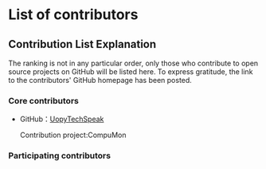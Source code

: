 # List of contributors

## Contribution List Explanation
The ranking is not in any particular order, only those who contribute to open source projects on GitHub will be listed here. To express gratitude, the link to the contributors' GitHub homepage has been posted.

### Core contributors
- GitHub：[UopyTechSpeak](https://github.com/UopyTechSpeak)   <p>Contribution project:CompuMon</p>

### Participating contributors
